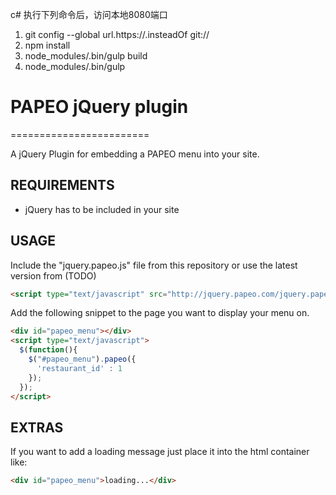 c# 执行下列命令后，访问本地8080端口

 1. git config --global url.https://.insteadOf git://
 2. npm install
 2. node_modules/.bin/gulp build
 3. node_modules/.bin/gulp 


# PAPEO jQuery plugin
========================

A jQuery Plugin for embedding a PAPEO menu into your site.



## REQUIREMENTS

* jQuery has to be included in your site


## USAGE

Include the "jquery.papeo.js" file from this repository or use the latest version from (TODO)

```html
<script type="text/javascript" src="http://jquery.papeo.com/jquery.papeo.0.1.min.js"></script>
```

Add the following snippet to the page you want to display your menu on.

```html
<div id="papeo_menu"></div>
<script type="text/javascript">
  $(function(){
    $("#papeo_menu").papeo({
      'restaurant_id' : 1
    });
  });
</script>
```


## EXTRAS

If you want to add a loading message just place it into the html container like:

```html
<div id="papeo_menu">loading...</div>
```